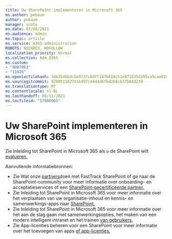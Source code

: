 ```yaml
---
title: Uw SharePoint implementeren in Microsoft 365
ms.author: pebaum
author: pebaum
manager: scotv
ms.date: 07/08/2021
ms.audience: Admin
ms.topic: article
ms.service: o365-administration
ROBOTS: NOINDEX, NOFOLLOW
localization_priority: Normal
ms.collection: Adm_O365
ms.custom:
- "9007063"
- "11926"
ms.openlocfilehash: 3db3546bdcbb9737cbdff187b618c51e971035d395ca5cae8195bbc0e360b313
ms.sourcegitcommit: 920051182781bd97ce4d4d6fbd268cb37b84d239
ms.translationtype: MT
ms.contentlocale: nl-NL
ms.lasthandoff: 08/11/2021
ms.locfileid: "57889965"
---
```

# <a name="deploy-sharepoint-in-microsoft-365"></a>Uw SharePoint implementeren in Microsoft 365

Zie Inleiding tot SharePoint in Microsoft 365 als u de SharePoint wilt [evalueren.](https://docs.microsoft.com/sharepoint/introduction) 

Aanvullende informatiebronnen: 

- Zie Wat onze [partners](https://docs.microsoft.com/microsoft-365/sharepoint/sharepoint-partners-sharepoint-support)doen met FastTrack SharePoint of ga naar de SharePoint-community voor meer informatie over onboarding- en acceptatieservices of een [SharePoint-gecertificeerde partner.](https://techcommunity.microsoft.com/t5/sharepoint/ct-p/SharePoint) 
- Zie Inleiding tot SharePoint in Microsoft 365 voor meer informatie over het verplaatsen van uw organisatie-inhoud en kennis- en samenwerkings-apps naar [SharePoint.](https://docs.microsoft.com/sharepoint/introduction#migration) 
- Zie Inleiding tot SharePoint in Microsoft 365 voor meer informatie over het aan de slag gaan met samenwerkingsopties, het maken van een modern intelligent intranet en het trainen [van gebruikers.](https://docs.microsoft.com/sharepoint/introduction#collaboration) 
- Zie App-licenties beheren voor een SharePoint voor meer informatie over het toevoegen van apps [of app-licenties.](https://docs.microsoft.com/sharepoint/manage-app-licenses) 



